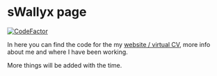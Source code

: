 # sWallyx page
[![CodeFactor](https://www.codefactor.io/repository/github/swallyx/swallyx.github.io/badge)](https://www.codefactor.io/repository/github/swallyx/swallyx.github.io)

In here you can find the code for the my [website / virtual CV](https://swallyx.github.io), more info about me and where I have been working.

More things will be added with the time.

